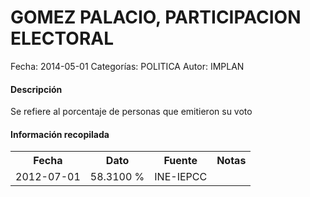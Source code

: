 GOMEZ PALACIO, PARTICIPACION ELECTORAL
=====

Fecha: 2014-05-01
Categorías: POLITICA
Autor: IMPLAN

#### Descripción

Se refiere al porcentaje de personas que emitieron su voto

#### Información recopilada

<table class="table table-hover table-bordered">
  <tr><th>Fecha</th><th>Dato</th><th>Fuente</th><th>Notas</th></tr>
  <tr><td>2012-07-01</td><td>58.3100 %</td><td>INE-IEPCC</td><td></td></tr>
</table>
